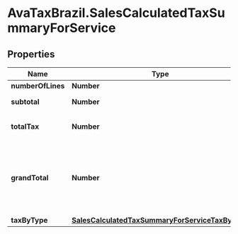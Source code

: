 # AvaTaxBrazil.SalesCalculatedTaxSummaryForService

## Properties
Name | Type | Description | Notes
------------ | ------------- | ------------- | -------------
**numberOfLines** | **Number** | Count of lines | [optional] 
**subtotal** | **Number** | sum of all line tax attribute | [optional] 
**totalTax** | **Number** | sum of all line lineAmount attribute | [optional] 
**grandTotal** | **Number** | sum of all line lineAmount attribute - sum of all line tax attribute - sum of all line lineTaxedDiscount attribute | [optional] 
**taxByType** | [**SalesCalculatedTaxSummaryForServiceTaxByType**](SalesCalculatedTaxSummaryForServiceTaxByType.md) |  | [optional] 



